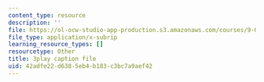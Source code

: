 ```yaml
---
content_type: resource
description: ''
file: https://ol-ocw-studio-app-production.s3.amazonaws.com/courses/9-00sc-introduction-to-psychology-fall-2011/42adfe22d6385eb4b183c3bc7a9aef42_vf1U3Nt3HQk.vtt
file_type: application/x-subrip
learning_resource_types: []
resourcetype: Other
title: 3play caption file
uid: 42adfe22-d638-5eb4-b183-c3bc7a9aef42
---
```

